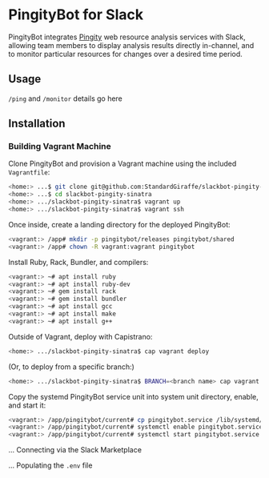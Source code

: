 # PingityBot for Slack

PingityBot integrates [Pingity](https://pingity.com) web resource analysis services with Slack, allowing team members to display analysis results directly in-channel, and to monitor particular resources for changes over a desired time period.

## Usage
`/ping` and `/monitor` details go here

## Installation

### Building Vagrant Machine
Clone PingityBot and provision a Vagrant machine using the included `Vagrantfile`:
```bash
<home:> ...$ git clone git@github.com:StandardGiraffe/slackbot-pingity-sinatra.git
<home:> ...$ cd slackbot-pingity-sinatra
<home:> .../slackbot-pingity-sinatra$ vagrant up
<home:> .../slackbot-pingity-sinatra$ vagrant ssh
```
Once inside, create a landing directory for the deployed PingityBot:
```bash
<vagrant:> /app# mkdir -p pingitybot/releases pingitybot/shared
<vagrant:> /app# chown -R vagrant:vagrant pingitybot
```

Install Ruby, Rack, Bundler, and compilers:
```bash
<vagrant:> ~# apt install ruby
<vagrant:> ~# apt install ruby-dev
<vagrant:> ~# gem install rack
<vagrant:> ~# gem install bundler
<vagrant:> ~# apt install gcc
<vagrant:> ~# apt install make
<vagrant:> ~# apt install g++
```

Outside of Vagrant, deploy with Capistrano:
```bash
<home:> .../slackbot-pingity-sinatra$ cap vagrant deploy
```
(Or, to deploy from a specific branch:)
```bash
<home:> .../slackbot-pingity-sinatra$ BRANCH=<branch name> cap vagrant deploy
```

Copy the systemd PingityBot service unit into system unit directory, enable, and start it:
```bash
<vagrant:> /app/pingitybot/current# cp pingitybot.service /lib/systemd/system
<vagrant:> /app/pingitybot/current# systemctl enable pingitybot.service
<vagrant:> /app/pingitybot/current# systemctl start pingitybot.service
```

... Connecting via the Slack Marketplace

... Populating the `.env` file


